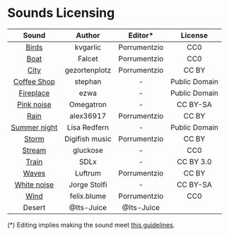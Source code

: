 
# Sounds Licensing

| Sound | Author | Editor* | License
| :-:  | :-: | :-: | :-:
| [Birds](https://freesound.org/people/kvgarlic/sounds/156826/) | kvgarlic | Porrumentzio | CC0
| [Boat](https://freesound.org/people/Falcet/sounds/439365/) | Falcet | Porrumentzio | CC0
| [City](https://freesound.org/people/gezortenplotz/sounds/44796/) | gezortenplotz | Porrumentzio | CC BY
| [Coffee Shop](https://soundbible.com/1664-Restaurant-Ambiance.html) | stephan | - | Public Domain
| [Fireplace](https://soundbible.com/1543-Fireplace.html) | ezwa | - | Public Domain
| [Pink noise](https://es.wikipedia.org/wiki/Archivo:Pink_noise.ogg) | Omegatron | - | CC BY-SA
| [Rain](https://freesound.org/people/alex36917/sounds/524605/) | alex36917 | Porrumentzio | CC BY
| [Summer night](https://soundbible.com/2083-Crickets-Chirping-At-Night.html) | Lisa Redfern | - | Public Domain | 
| [Storm](https://freesound.org/people/digifishmusic/sounds/41739/) | Digifish music | Porrumentzio | CC BY
| [Stream](https://freesound.org/people/gluckose/sounds/333987/) | gluckose | - | CC0
| [Train](https://freesound.org/people/SDLx/sounds/259988/) | SDLx | - | CC BY 3.0
| [Waves](https://freesound.org/people/Luftrum/sounds/48412/) | Luftrum | Porrumentzio | CC BY
| [White noise](https://commons.wikimedia.org/w/index.php?title=File%3AWhite-noise-sound-20sec-mono-44100Hz.ogg) | Jorge Stolfi | - | CC BY-SA |
| [Wind](https://freesound.org/people/felix.blume/sounds/217506/) | felix.blume | Porrumentzio | CC0
| Desert | @Its-Juice | @Its-Juice
(*) Editing implies making the sound meet [this guidelines](https://github.com/rafaelmardojai/blanket/blob/master/CONTRIBUTING.md#sounds).
